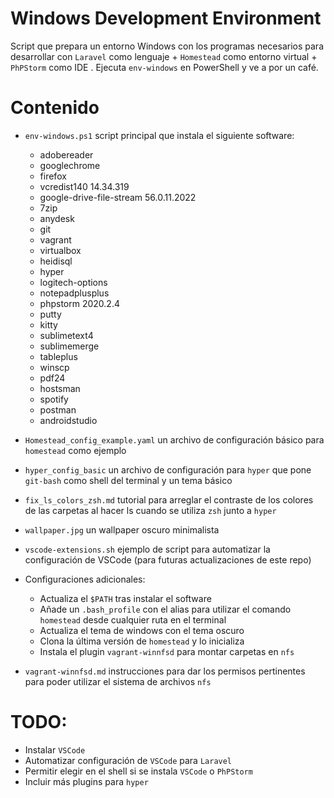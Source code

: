 # Windows Development Environment

Script que prepara un entorno Windows con los programas necesarios para desarrollar con `Laravel` como lenguaje + `Homestead` como entorno virtual + `PhPStorm` como IDE  . Ejecuta `env-windows` en PowerShell y ve a por un café.

# Contenido

* `env-windows.ps1` script principal que instala el siguiente software:
  * adobereader 
  * googlechrome 
  * firefox 
  * vcredist140 14.34.319
  * google-drive-file-stream 56.0.11.2022 
  * 7zip
  * anydesk 
  * git 
  * vagrant 
  * virtualbox 
  * heidisql 
  * hyper 
  * logitech-options 
  * notepadplusplus
  * phpstorm 2020.2.4 
  * putty 
  * kitty 
  * sublimetext4 
  * sublimemerge 
  * tableplus 
  * winscp 
  * pdf24 
  * hostsman 
  * spotify 
  * postman 
  * androidstudio 

* `Homestead_config_example.yaml` un archivo de configuración básico para `homestead` como ejemplo
* `hyper_config_basic` un archivo de configuración para `hyper` que pone `git-bash` como shell del terminal y un tema básico
* `fix_ls_colors_zsh.md` tutorial para arreglar el contraste de los colores de las carpetas al hacer ls cuando se utiliza `zsh` junto a `hyper` 
* `wallpaper.jpg` un wallpaper oscuro minimalista
* `vscode-extensions.sh` ejemplo de script para automatizar la configuración de VSCode (para futuras actualizaciones de este repo)
* Configuraciones adicionales:
  * Actualiza el `$PATH` tras instalar el software
  * Añade un `.bash_profile` con el alias para utilizar el comando `homestead` desde cualquier ruta en el terminal
  * Actualiza el tema de windows con el tema oscuro
  * Clona la última versión de `homestead` y lo inicializa
  * Instala el plugin `vagrant-winnfsd` para montar carpetas en `nfs`
* `vagrant-winnfsd.md` instrucciones para dar los permisos pertinentes para poder utilizar el sistema de archivos `nfs`

# TODO:
* Instalar `VSCode`
* Automatizar configuración de `VSCode` para `Laravel`
* Permitir elegir en el shell si se instala `VSCode` o `PhPStorm`
* Incluir más plugins para `hyper` 
